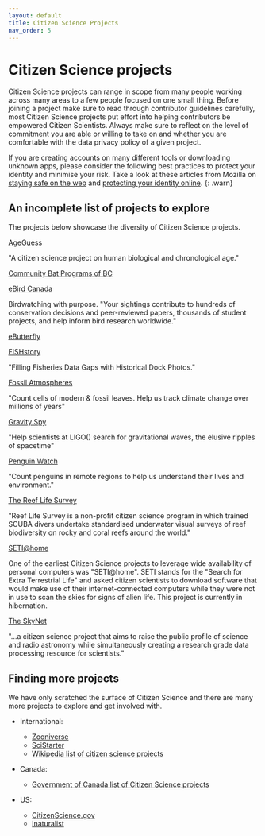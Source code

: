 ```yaml
---
layout: default
title: Citizen Science Projects
nav_order: 5
---
```


# Citizen Science projects
Citizen Science projects can range in scope from many people working across many areas to a few people focused on one small thing. Before joining a project make sure to read through contributor guidelines carefully, most Citizen Science projects put effort into helping contributors be empowered Citizen Scientists. Always make sure to reflect on the level of commitment you are able or willing to take on and whether you are comfortable with the data privacy policy of a given project.

If you are creating accounts on many different tools or downloading unknown apps, please consider the following best practices to protect your identity and minimise your risk. Take a look at these articles from Mozilla on [staying safe on the web](https://support.mozilla.org/en-US/kb/how-stay-safe-web) and [protecting your identity online](https://blog.mozilla.org/firefox/protect-your-identity-online/).
{: .warn}

## An incomplete list of projects to explore

The projects below showcase the diversity of Citizen Science projects.

[AgeGuess](https://www.ageguess.org/)

"A citizen science project on human biological and chronological age."

[Community Bat Programs of BC](https://www.bcbats.ca/index.php/get-involved/participate-in-the-bc-bat-count)

[eBird Canada](https://ebird.org/canada/home)

Birdwatching with purpose. "Your sightings contribute to hundreds of conservation decisions and peer-reviewed papers, thousands of student projects, and help inform bird research worldwide."

[eButterfly](http://www.e-butterfly.org/)

[FISHstory](https://www.zooniverse.org/projects/safmcadmin/fishstory)

"Filling Fisheries Data Gaps with Historical Dock Photos."

[Fossil Atmospheres](https://www.zooniverse.org/projects/laurasoul/fossil-atmospheres)

"Count cells of modern & fossil leaves. Help us track climate change over millions of years"

[Gravity Spy](https://www.zooniverse.org/projects/zooniverse/gravity-spy)

"Help scientists at LIGO() search for gravitational waves, the elusive ripples of spacetime"

[Penguin Watch](https://www.zooniverse.org/projects/penguintom79/penguin-watch)

"Count penguins in remote regions to help us understand their lives and environment."

[The Reef Life Survey](https://reeflifesurvey.com/about-rls/)

"Reef Life Survey is a non-profit citizen science program in which trained SCUBA divers undertake standardised underwater visual surveys of reef biodiversity on rocky and coral reefs around the world."

[SETI@home](https://setiathome.berkeley.edu/sah_about.php)

One of the earliest Citizen Science projects to leverage wide availability of personal computers was "SETI@home". SETI stands for the "Search for Extra Terrestrial Life" and asked citizen scientists to download software that would make use of their internet-connected computers while they were not in use to scan the skies for signs of alien life. This project is currently in hibernation.

[The SkyNet](https://www.icrar.org/outreach-education/outreach-initiatives/the-skynet/)

"...a citizen science project that aims to raise the public profile of science and radio astronomy while simultaneously creating a research grade data processing resource for scientists."

## Finding more projects
We have only scratched the surface of Citizen Science and there are many more projects to explore and get involved with.

* International:
  * [Zooniverse](https://www.zooniverse.org/)
  * [SciStarter](https://scistarter.org/)
  * [Wikipedia list of citizen science projects](https://en.wikipedia.org/wiki/List_of_citizen_science_projects)

* Canada:
  * [Government of Canada list of Citizen Science projects](https://www.ic.gc.ca/eic/site/063.nsf/eng/h_97169.html)

* US:
  * [CitizenScience.gov](https://www.citizenscience.gov/)
  * [Inaturalist](https://www.inaturalist.org/)

